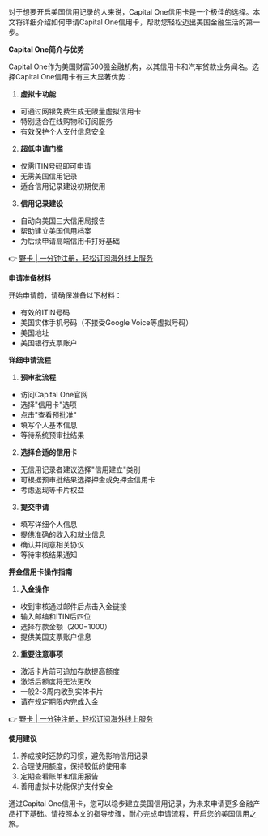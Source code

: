 对于想要开启美国信用记录的人来说，Capital One信用卡是一个极佳的选择。本文将详细介绍如何申请Capital One信用卡，帮助您轻松迈出美国金融生活的第一步。

**Capital One简介与优势**

Capital One作为美国财富500强金融机构，以其信用卡和汽车贷款业务闻名。选择Capital One信用卡有三大显著优势：

1. **虚拟卡功能**
- 可通过网银免费生成无限量虚拟信用卡
- 特别适合在线购物和订阅服务
- 有效保护个人支付信息安全

2. **超低申请门槛**
- 仅需ITIN号码即可申请
- 无需美国信用记录
- 适合信用记录建设初期使用

3. **信用记录建设**
- 自动向美国三大信用局报告
- 帮助建立美国信用档案
- 为后续申请高端信用卡打好基础

👉 [野卡 | 一分钟注册，轻松订阅海外线上服务](https://bit.ly/bewildcard)

**申请准备材料**

开始申请前，请确保准备以下材料：

- 有效的ITIN号码
- 美国实体手机号码（不接受Google Voice等虚拟号码）
- 美国地址
- 美国银行支票账户

**详细申请流程**

1. **预审批流程**
- 访问Capital One官网
- 选择"信用卡"选项
- 点击"查看预批准"
- 填写个人基本信息
- 等待系统预审批结果

2. **选择合适的信用卡**
- 无信用记录者建议选择"信用建立"类别
- 可根据预审批结果选择押金或免押金信用卡
- 考虑返现等卡片权益

3. **提交申请**
- 填写详细个人信息
- 提供准确的收入和就业信息
- 确认并同意相关协议
- 等待审核结果通知

**押金信用卡操作指南**

1. **入金操作**
- 收到审核通过邮件后点击入金链接
- 输入邮编和ITIN后四位
- 选择存款金额（$200-$1000）
- 提供美国支票账户信息

2. **重要注意事项**
- 激活卡片前可追加存款提高额度
- 激活后额度将无法更改
- 一般2-3周内收到实体卡片
- 请在规定期限内完成入金

👉 [野卡 | 一分钟注册，轻松订阅海外线上服务](https://bit.ly/bewildcard)

**使用建议**

1. 养成按时还款的习惯，避免影响信用记录
2. 合理使用额度，保持较低的使用率
3. 定期查看账单和信用报告
4. 善用虚拟卡功能保护支付安全

通过Capital One信用卡，您可以稳步建立美国信用记录，为未来申请更多金融产品打下基础。请按照本文的指导步骤，耐心完成申请流程，开启您的美国信用之旅。